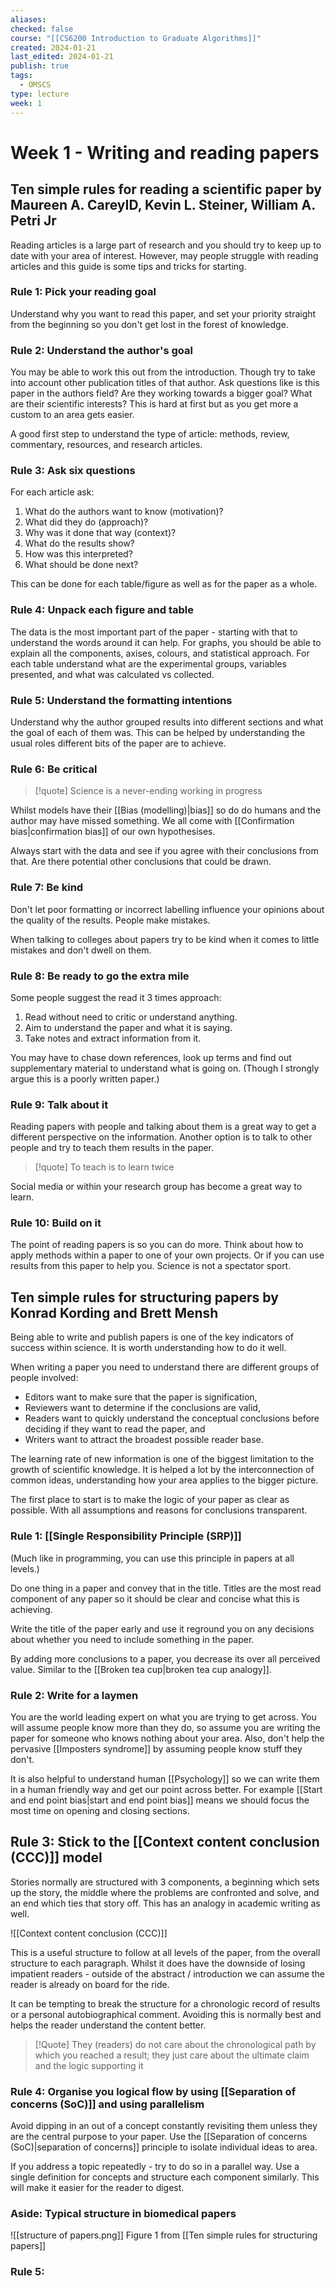 ```yaml
---
aliases: 
checked: false
course: "[[CS6200 Introduction to Graduate Algorithms]]"
created: 2024-01-21
last_edited: 2024-01-21
publish: true
tags:
  - OMSCS
type: lecture
week: 1
---
```

# Week 1 - Writing and reading papers

## Ten simple rules for reading a scientific paper by Maureen A. CareyID, Kevin L. Steiner, William A. Petri Jr

Reading articles is a large part of research and you should try to keep up to date with your area of interest. However, may people struggle with reading articles and this guide is some tips and tricks for starting.

### Rule 1: Pick your reading goal

Understand why you want to read this paper, and set your priority straight from the beginning so you don't get lost in the forest of knowledge. 

### Rule 2: Understand the author's goal

You may be able to work this out from the introduction. Though try to take into account other publication titles of that author. Ask questions like is this paper in the authors field? Are they working towards a bigger goal? What are their scientific interests? This is hard at first but as you get more a custom to an area gets easier. 

A good first step to understand the type of article: methods, review, commentary, resources, and research articles. 

### Rule 3: Ask six questions

For each article ask:
1. What do the authors want to know (motivation)?
2. What did they do (approach)?
3. Why was it done that way (context)?
4. What do the results show?
5. How was this interpreted?
6. What should be done next?

This can be done for each table/figure as well as for the paper as a whole.

### Rule 4: Unpack each figure and table

The data is the most important part of the paper - starting with that to understand the words around it can help. For graphs, you should be able to explain all the components, axises, colours, and statistical approach. For each table understand what are the experimental groups, variables presented, and what was calculated vs collected.  

### Rule 5: Understand the formatting intentions

Understand why the author grouped results into different sections and what the goal of each of them was. This can be helped by understanding the usual roles different bits of the paper are to achieve.

### Rule 6: Be critical

>[!quote] Science is a never-ending working in progress

Whilst models have their [[Bias (modelling)|bias]] so do do humans and the author may have missed something. We all come with [[Confirmation bias|confirmation bias]] of our own hypothesises.

Always start with the data and see if you agree with their conclusions from that. Are there potential other conclusions that could be drawn.

### Rule 7: Be kind

Don't let poor formatting or incorrect labelling influence your opinions about the quality of the results. People make mistakes.

When talking to colleges about papers try to be kind when it comes to little mistakes and don't dwell on them. 

### Rule 8: Be ready to go the extra mile

Some people suggest the read it 3 times approach:
1. Read without need to critic or understand anything.
2. Aim to understand the paper and what it is saying.
3. Take notes and extract information from it.

You may have to chase down references, look up terms and find out supplementary material to understand what is going on. (Though I strongly argue this is a poorly written paper.)

### Rule 9: Talk about it

Reading papers with people and talking about them is a great way to get a different perspective on the information. Another option is to talk to other people and try to teach them results in the paper.

>[!quote] To teach is to learn twice

Social media or within your research group has become a great way to learn.

### Rule 10: Build on it

The point of reading papers is so you can do more. Think about how to apply methods within a paper to one of your own projects. Or if you can use results from this paper to help you. Science is not a spectator sport.

## Ten simple rules for structuring papers by Konrad Kording and Brett Mensh

Being able to write and publish papers is one of the key indicators of success within science. It is worth understanding how to do it well. 

When writing a paper you need to understand there are different groups of people involved:
- Editors want to make sure that the paper is signification,
- Reviewers want to determine if the conclusions are valid,
- Readers want to quickly understand the conceptual conclusions before deciding if they want to read the paper, and
- Writers want to attract the broadest possible reader base. 

The learning rate of new information is one of the biggest limitation to the growth of scientific knowledge. It is helped a lot by the interconnection of common ideas, understanding how your area applies to the bigger picture.

The first place to start is to make the logic of your paper as clear as possible. With all assumptions and reasons for conclusions transparent.

### Rule 1: [[Single Responsibility Principle (SRP)]]

(Much like in programming, you can use this principle in papers at all levels.)

Do one thing in a paper and convey that in the title. Titles are the most read component of any paper so it should be clear and concise what this is achieving. 

Write the title of the paper early and use it reground you on any decisions about whether you need to include something in the paper.

By adding more conclusions to a paper, you decrease its over all perceived value. Similar to the [[Broken tea cup|broken tea cup analogy]].

### Rule 2: Write for a laymen

You are the world leading expert on what you are trying to get across. You will assume people know more than they do, so assume you are writing the paper for someone who knows nothing about your area. Also, don't help the pervasive [[Imposters syndrome]] by assuming people know stuff they don't.

It is also helpful to understand human [[Psychology]] so we can write them in a human friendly way and get our point across better. For example [[Start and end point bias|start and end point bias]] means we should focus the most time on opening and closing sections.

## Rule 3: Stick to the [[Context content conclusion (CCC)]] model

Stories normally are structured with 3 components, a beginning which sets up the story, the middle where the problems are confronted and solve, and an end which ties that story off. This has an analogy in academic writing as well. 

![[Context content conclusion (CCC)]]

This is a useful structure to follow at all levels of the paper, from the overall structure to each paragraph. Whilst it does have the downside of losing impatient readers - outside of the abstract / introduction we can assume the reader is already on board for the ride. 

It can be tempting to break the structure for a chronologic record of results or a personal autobiographical comment. Avoiding this is normally best and helps the reader understand the content better.

>[!Quote] They (readers) do not care about the chronological path by which you reached a result; they just care about the ultimate claim and the logic supporting it

### Rule 4: Organise you logical flow by using [[Separation of concerns (SoC)]] and using parallelism

Avoid dipping in an out of a concept constantly revisiting them unless they are the central purpose to your paper. Use the [[Separation of concerns (SoC)|separation of concerns]] principle to isolate individual ideas to area.

If you address a topic repeatedly - try to do so in a parallel way. Use a single definition for concepts and structure each component similarly. This will make it easier for the reader to digest.

### Aside: Typical structure in biomedical papers

![[structure of papers.png]]
Figure 1 from [[Ten simple rules for structuring papers]]

### Rule 5: 